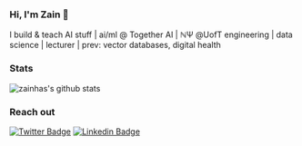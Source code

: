 ### Hi, I'm Zain 👋

I build & teach AI stuff | ai/ml @ Together AI | ℕΨ @UofT engineering | data science | lecturer | prev: vector databases, digital health

### Stats

![zainhas's github stats](https://github-readme-stats.vercel.app/api?username=zainhas&show_icons=true&theme=react&hide_title=false&line_height=22pt)

### Reach out
[![Twitter Badge](https://img.shields.io/badge/Twitter-black?style=flat&logo=X&logoColor=white&link=https://x.com/ZainHasan6)](https://x.com/ZainHasan6)
[![Linkedin Badge](https://img.shields.io/badge/LinkedIn-blue?style=flat&logo=Linkedin&logoColor=white&link=https://www.linkedin.com/in/zainhas)](https://www.linkedin.com/in/zainhas)
